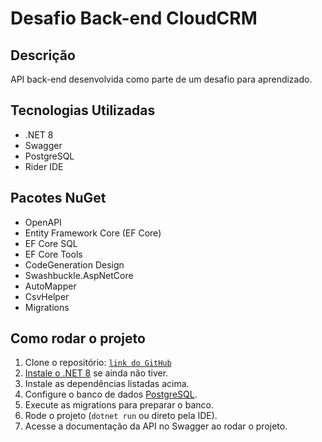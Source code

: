 # Desafio Back-end CloudCRM

## Descrição
API back-end desenvolvida como parte de um desafio para aprendizado.

## Tecnologias Utilizadas
- .NET 8
- Swagger
- PostgreSQL
- Rider IDE

## Pacotes NuGet
- OpenAPI
- Entity Framework Core (EF Core)
- EF Core SQL
- EF Core Tools
- CodeGeneration Design
- Swashbuckle.AspNetCore
- AutoMapper
- CsvHelper
- Migrations

## Como rodar o projeto
1. Clone o repositório: [`link do GitHub`](https://github.com/conradocmatheus/cloudcrm-desafio)
2. [Instale o .NET 8](https://dotnet.microsoft.com/en-us/download/dotnet/8.0) se ainda não tiver.
3. Instale as dependências listadas acima.
4. Configure o banco de dados [PostgreSQL](https://www.postgresql.org/download/).
5. Execute as migrations para preparar o banco.
6. Rode o projeto (`dotnet run` ou direto pela IDE).
7. Acesse a documentação da API no Swagger ao rodar o projeto.
